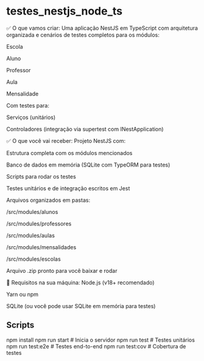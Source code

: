 # testes_nestjs_node_ts
✅ O que vamos criar:
Uma aplicação NestJS em TypeScript com arquitetura organizada e cenários de testes completos para os módulos:

Escola

Aluno

Professor

Aula

Mensalidade

Com testes para:

Serviços (unitários)

Controladores (integração via supertest com INestApplication)

✅ O que você vai receber:
Projeto NestJS com:

Estrutura completa com os módulos mencionados

Banco de dados em memória (SQLite com TypeORM para testes)

Scripts para rodar os testes

Testes unitários e de integração escritos em Jest

Arquivos organizados em pastas:

/src/modules/alunos

/src/modules/professores

/src/modules/aulas

/src/modules/mensalidades

/src/modules/escolas

Arquivo .zip pronto para você baixar e rodar

🔧 Requisitos na sua máquina:
Node.js (v18+ recomendado)

Yarn ou npm

SQLite (ou você pode usar SQLite em memória para testes)


## Scripts

npm install
npm run start        # Inicia o servidor
npm run test         # Testes unitários
npm run test:e2e     # Testes end-to-end
npm run test:cov     # Cobertura de testes

